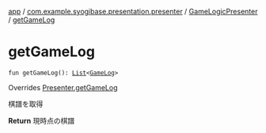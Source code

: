 [app](../../index.md) / [com.example.syogibase.presentation.presenter](../index.md) / [GameLogicPresenter](index.md) / [getGameLog](./get-game-log.md)

# getGameLog

`fun getGameLog(): `[`List`](https://kotlinlang.org/api/latest/jvm/stdlib/kotlin.collections/-list/index.html)`<`[`GameLog`](../../com.example.syogibase.data.entity/-game-log/index.md)`>`

Overrides [Presenter.getGameLog](../../com.example.syogibase.presentation.contact/-game-view-contact/-presenter/get-game-log.md)

棋譜を取得

**Return**
現時点の棋譜

